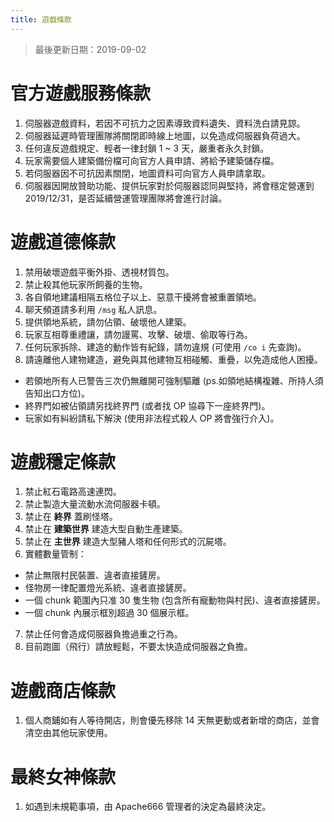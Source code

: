 ```yaml
---
title: 遊戲條款
---
```


> 最後更新日期：2019-09-02

# 官方遊戲服務條款

1. 伺服器遊戲資料，若因不可抗力之因素導致資料遺失、資料洗白請見諒。
2. 伺服器延遲時管理團隊將關閉即時線上地圖，以免造成伺服器負荷過大。
3. 任何違反遊戲規定、輕者一律封鎖 1 ~ 3 天，嚴重者永久封鎖。
4. 玩家需要個人建築備份檔可向官方人員申請、將給予建築儲存檔。
5. 若伺服器因不可抗因素關閉，地圖資料可向官方人員申請拿取。
6. 伺服器因開放贊助功能、提供玩家對於伺服器認同與堅持，將會穩定營運到 2019/12/31，是否延續營運管理團隊將會進行討論。


# 遊戲道德條款

1. 禁用破壞遊戲平衡外掛、透視材質包。
2. 禁止殺其他玩家所飼養的生物。
3. 各自領地建議相隔五格位子以上、惡意干擾將會被重置領地。
4. 聊天頻道請多利用 `/msg` 私人訊息。
5. 提供領地系統，請勿佔領、破壞他人建築。
6. 玩家互相尊重禮讓，請勿謾罵、攻擊、破壞、偷取等行為。
7. 任何玩家拆除、建造的動作皆有紀錄，請勿違規  (可使用 `/co i` 先查詢)。
8. 請遠離他人建物建造，避免與其他建物互相碰觸、重疊，以免造成他人困擾。
  * 若領地所有人已警告三次仍無離開可強制驅離  (ps.如領地結構複雜、所持人須告知出口方位)。
  * 終界門如被佔領請另找終界門 (或者找 OP 協尋下一座終界門)。
  * 玩家如有糾紛請私下解決 (使用非法程式殺人 OP 將會強行介入)。

# 遊戲穩定條款

1. 禁止紅石電路高速連閃。
2. 禁止製造大量流動水流伺服器卡頓。
3. 禁止在 **終界** 蓋刷怪塔。
4. 禁止在 **建築世界** 建造大型自動生產建築。
5. 禁止在 **主世界** 建造大型豬人塔和任何形式的沉屍塔。
6. 實體數量管制：
  - 禁止無限村民裝置、違者直接鏟房。
  - 怪物房一律配置燈光系統、違者直接鏟房。
  - 一個 chunk 範圍內只准 30 隻生物 (包含所有寵動物與村民)、違者直接鏟房。
  - 一個 chunk 內展示框別超過 30 個展示框。
7. 禁止任何會造成伺服器負擔過重之行為。
8. 目前跑圖（飛行）請放輕鬆，不要太快造成伺服器之負擔。

# 遊戲商店條款

1. 個人商鋪如有人等待開店，則會優先移除 14 天無更動或者新增的商店，並會清空由其他玩家使用。

# 最終女神條款

1. 如遇到未規範事項，由 Apache666 管理者的決定為最終決定。
